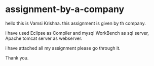 # assignment-by-a-company

hello this is Vamsi Krishna.
this assignment is given by th company.

i have used Eclipse as Compiler and mysql WorkBench as sql server, Apache tomcat server as webserver.

i have attached all my assignment please go through it.

Thank you.
